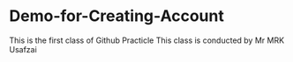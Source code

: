 # Demo-for-Creating-Account
This is the first class of Github Practicle
This class is conducted by Mr MRK Usafzai
